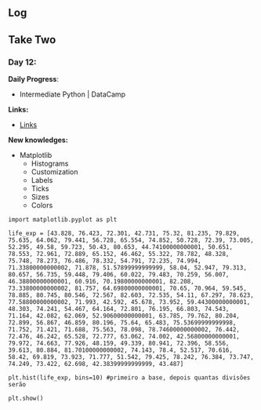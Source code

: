 

## Log


## Take Two

### Day 12:

**Daily Progress**: 
- Intermediate Python | DataCamp 

**Links:** 
- [Links](https://www.datacamp.com/tracks/data-analyst-with-python)

**New knowledges:** 
- Matplotlib
    - Histograms
    - Customization
    - Labels
    - Ticks
    - Sizes
    - Colors
```
import matplotlib.pyplot as plt

life_exp = [43.828, 76.423, 72.301, 42.731, 75.32, 81.235, 79.829, 75.635, 64.062, 79.441, 56.728, 65.554, 74.852, 50.728, 72.39, 73.005, 52.295, 49.58, 59.723, 50.43, 80.653, 44.74100000000001, 50.651, 78.553, 72.961, 72.889, 65.152, 46.462, 55.322, 78.782, 48.328, 75.748, 78.273, 76.486, 78.332, 54.791, 72.235, 74.994, 71.33800000000002, 71.878, 51.57899999999999, 58.04, 52.947, 79.313, 80.657, 56.735, 59.448, 79.406, 60.022, 79.483, 70.259, 56.007, 46.38800000000001, 60.916, 70.19800000000001, 82.208, 73.33800000000002, 81.757, 64.69800000000001, 70.65, 70.964, 59.545, 78.885, 80.745, 80.546, 72.567, 82.603, 72.535, 54.11, 67.297, 78.623, 77.58800000000002, 71.993, 42.592, 45.678, 73.952, 59.44300000000001, 48.303, 74.241, 54.467, 64.164, 72.801, 76.195, 66.803, 74.543, 71.164, 42.082, 62.069, 52.90600000000001, 63.785, 79.762, 80.204, 72.899, 56.867, 46.859, 80.196, 75.64, 65.483, 75.53699999999998, 71.752, 71.421, 71.688, 75.563, 78.098, 78.74600000000002, 76.442, 72.476, 46.242, 65.528, 72.777, 63.062, 74.002, 42.56800000000001, 79.972, 74.663, 77.926, 48.159, 49.339, 80.941, 72.396, 58.556, 39.613, 80.884, 81.70100000000002, 74.143, 78.4, 52.517, 70.616, 58.42, 69.819, 73.923, 71.777, 51.542, 79.425, 78.242, 76.384, 73.747, 74.249, 73.422, 62.698, 42.38399999999999, 43.487]

plt.hist(life_exp, bins=10) #primeiro a base, depois quantas divisões serão

plt.show()
```

